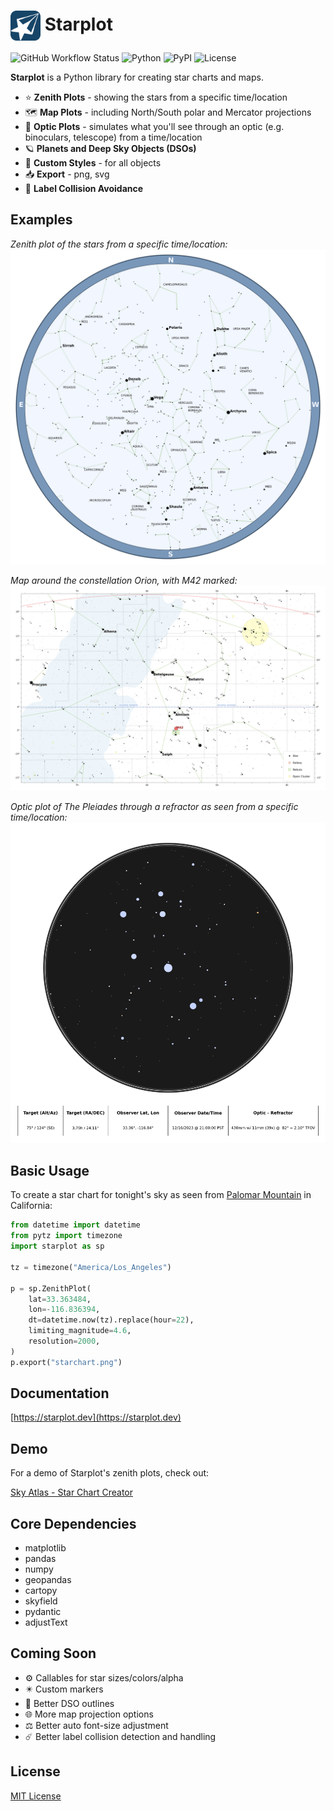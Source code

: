 # <img src="https://raw.githubusercontent.com/steveberardi/starplot/main/docs/images/favicon.svg" width="48" style="vertical-align:middle"> Starplot
![GitHub Workflow Status](https://img.shields.io/github/actions/workflow/status/steveberardi/starplot/test.yml?style=for-the-badge&color=a2c185)
![Python](https://img.shields.io/pypi/pyversions/starplot?style=for-the-badge&color=85A2C1)
![PyPI](https://img.shields.io/pypi/v/starplot?style=for-the-badge&color=85C0C1)
![License](https://img.shields.io/github/license/steveberardi/starplot?style=for-the-badge&color=A485C1)

**Starplot** is a Python library for creating star charts and maps.

- ⭐ **Zenith Plots** - showing the stars from a specific time/location
- 🗺️ **Map Plots** - including North/South polar and Mercator projections
- 🔭 **Optic Plots** - simulates what you'll see through an optic (e.g. binoculars, telescope) from a time/location
- 🪐 **Planets and Deep Sky Objects (DSOs)**
- 🎨 **Custom Styles** - for all objects
- 📥 **Export** - png, svg
- 🧭 **Label Collision Avoidance**

## Examples
*Zenith plot of the stars from a specific time/location:*
![starchart-blue](https://github.com/steveberardi/starplot/blob/main/docs/images/examples/example_01.png?raw=true)

*Map around the constellation Orion, with M42 marked:*
![map-orion](https://github.com/steveberardi/starplot/blob/main/docs/images/examples/example_03.png?raw=true)

*Optic plot of The Pleiades through a refractor as seen from a specific time/location:*
![optic-pleiades](https://github.com/steveberardi/starplot/blob/main/docs/images/examples/example_05.png?raw=true)

## Basic Usage

To create a star chart for tonight's sky as seen from [Palomar Mountain](https://en.wikipedia.org/wiki/Palomar_Mountain) in California:

```python
from datetime import datetime
from pytz import timezone
import starplot as sp

tz = timezone("America/Los_Angeles")

p = sp.ZenithPlot(
    lat=33.363484, 
    lon=-116.836394,
    dt=datetime.now(tz).replace(hour=22),
    limiting_magnitude=4.6,
    resolution=2000,
)
p.export("starchart.png")
```

## Documentation

[https://starplot.dev](https://starplot.dev)


## Demo
For a demo of Starplot's zenith plots, check out: 

[Sky Atlas - Star Chart Creator](https://skyatlas.app/star-charts/)

## Core Dependencies

- matplotlib
- pandas
- numpy
- geopandas
- cartopy
- skyfield
- pydantic
- adjustText

## Coming Soon
- ⚙️ Callables for star sizes/colors/alpha
- ✴️ Custom markers
- 📐 Better DSO outlines
- 🌐 More map projection options
- ⚖️ Better auto font-size adjustment
- ☄️ Better label collision detection and handling

## License
[MIT License](https://github.com/steveberardi/starplot/blob/main/LICENSE)
